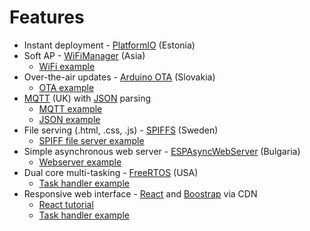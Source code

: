 # Features

* Instant deployment - <a href="https://github.com/platformio/platformio-core">PlatformIO</a> (Estonia)
* Soft AP - <a href="https://github.com/tzapu/WiFiManager">WiFiManager</a> (Asia)
    * <a href="https://github.com/tzapu/WiFiManager/blob/master/examples/Basic/Basic.ino">WiFi example</a>
* Over-the-air updates - <a href="https://github.com/espressif/arduino-esp32/tree/master/libraries/ArduinoOTA">Arduino OTA</a> (Slovakia)
    * <a href="https://github.com/espressif/arduino-esp32/blob/master/libraries/ArduinoOTA/examples/BasicOTA/BasicOTA.ino">OTA example</a>
* <a href="https://pubsubclient.knolleary.net">MQTT</a> (UK) with <a href="https://arduinojson.org">JSON</a> parsing
    * <a href="https://github.com/knolleary/pubsubclient/blob/master/examples/mqtt_esp8266/mqtt_esp8266.ino">MQTT example</a>
    * <a href="https://github.com/bblanchon/ArduinoJson/blob/6.x/examples/JsonParserExample/JsonParserExample.ino">JSON example</a>
* File serving (.html, .css, .js) - <a href="https://github.com/pellepl/spiffs">SPIFFS</a> (Sweden)
    * <a href="https://github.com/me-no-dev/ESPAsyncWebServer/blob/master/examples/ESP_AsyncFSBrowser/ESP_AsyncFSBrowser.ino">SPIFF file server example</a>
* Simple asynchronous web server - <a href="https://github.com/me-no-dev/ESPAsyncWebServer">ESPAsyncWebServer</a> (Bulgaria)
    * <a href="https://github.com/me-no-dev/ESPAsyncWebServer/blob/master/examples/simple_server/simple_server.ino">Webserver example</a>
* Dual core multi-tasking - <a href="https://freertos.org">FreeRTOS</a> (USA)
    * <a href="https://microcontrollerslab.com/esp32-dual-core-freertos-arduino-ide/">Task handler example</a>
* Responsive web interface - <a href="https://reactjs.org">React</a> and <a href="https://getbootstrap.com">Boostrap</a> via CDN
    * <a href="https://reactjs.org/tutorial/tutorial.html">React tutorial</a>
    * <a href="https://microcontrollerslab.com/esp32-dual-core-freertos-arduino-ide/">Task handler example</a>
